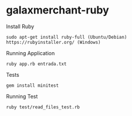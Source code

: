 # galaxmerchant-ruby

Install Ruby
```
sudo apt-get install ruby-full (Ubuntu/Debian)
https://rubyinstaller.org/ (Windows)
```

Running Application
```
ruby app.rb entrada.txt
```

Tests
```
gem install minitest
```

Running Test
```
ruby test/read_files_test.rb
```